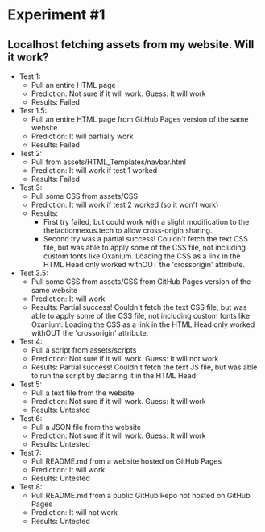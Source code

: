 # Experiment #1
## Localhost fetching assets from my website. Will it work?

- Test 1:
  - Pull an entire HTML page
  - Prediction: Not sure if it will work. Guess: It will work
  - Results: Failed
- Test 1.5:
  - Pull an entire HTML page from GitHub Pages version of the same website
  - Prediction: It will partially work
  - Results: Failed
- Test 2:
  - Pull from assets/HTML_Templates/navbar.html
  - Prediction: It will work if test 1 worked
  - Results: Failed
- Test 3:
  - Pull some CSS from assets/CSS
  - Prediction: It will work if test 2 worked (so it won't work)
  - Results:
    - First try failed, but could work with a slight modification to the thefactionnexus.tech to allow cross-origin sharing.
    - Second try was a partial success! Couldn't fetch the text CSS file, but was able to apply some of the CSS file, not including custom fonts like Oxanium. Loading the CSS as a link in the HTML Head only worked withOUT the 'crossorigin' attribute.
- Test 3.5:
  - Pull some CSS from assets/CSS from GitHub Pages version of the same website
  - Prediction: It will work
  - Results: Partial success! Couldn't fetch the text CSS file, but was able to apply some of the CSS file, not including custom fonts like Oxanium. Loading the CSS as a link in the HTML Head only worked withOUT the 'crossorigin' attribute.
- Test 4:
  - Pull a script from assets/scripts
  - Prediction: Not sure if it will work. Guess: It will not work
  - Results: Partial success! Couldn't fetch the text JS file, but was able to run the script by declaring it in the HTML Head.
- Test 5:
  - Pull a text file from the website
  - Prediction: Not sure if it will work. Guess: It will work
  - Results: Untested
- Test 6:
  - Pull a JSON file from the website
  - Prediction: Not sure if it will work. Guess: It will work
  - Results: Untested
- Test 7:
  - Pull README.md from a website hosted on GitHub Pages
  - Prediction: It will work
  - Results: Untested
- Test 8:
  - Pull README.md from a public GitHub Repo not hosted on GitHub Pages
  - Prediction: It will not work
  - Results: Untested
